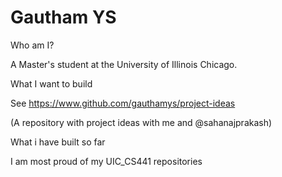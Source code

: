<h1>Gautham YS</h1>

Who am I?

A Master's student at the University of Illinois Chicago. 

What I want to build

See https://www.github.com/gauthamys/project-ideas

(A repository with project ideas with me and @sahanajprakash)

What i have built so far

I am most proud of my UIC_CS441 repositories
